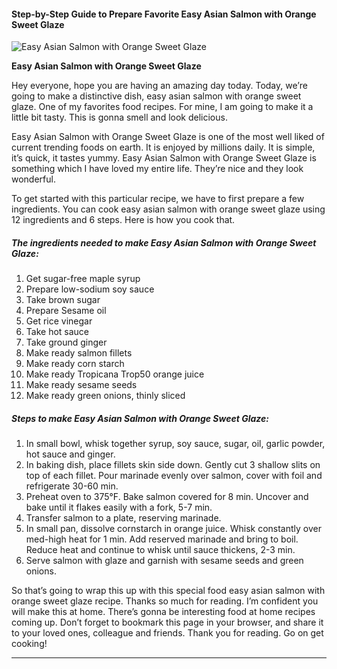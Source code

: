             

#### Step-by-Step Guide to Prepare Favorite Easy Asian Salmon with Orange Sweet Glaze

![Easy Asian Salmon with Orange Sweet Glaze](https://img-global.cpcdn.com/recipes/95b7995283c71525/751x532cq70/easy-asian-salmon-with-orange-sweet-glaze-recipe-main-photo.jpg)

**Easy Asian Salmon with Orange Sweet Glaze**

Hey everyone, hope you are having an amazing day today. Today, we’re going to make a distinctive dish, easy asian salmon with orange sweet glaze. One of my favorites food recipes. For mine, I am going to make it a little bit tasty. This is gonna smell and look delicious.

Easy Asian Salmon with Orange Sweet Glaze is one of the most well liked of current trending foods on earth. It is enjoyed by millions daily. It is simple, it’s quick, it tastes yummy. Easy Asian Salmon with Orange Sweet Glaze is something which I have loved my entire life. They’re nice and they look wonderful.

To get started with this particular recipe, we have to first prepare a few ingredients. You can cook easy asian salmon with orange sweet glaze using 12 ingredients and 6 steps. Here is how you cook that.

##### The ingredients needed to make Easy Asian Salmon with Orange Sweet Glaze:

1.  Get sugar-free maple syrup
2.  Prepare low-sodium soy sauce
3.  Take brown sugar
4.  Prepare Sesame oil
5.  Get rice vinegar
6.  Take hot sauce
7.  Take ground ginger
8.  Make ready salmon fillets
9.  Make ready corn starch
10.  Make ready Tropicana Trop50 orange juice
11.  Make ready sesame seeds
12.  Make ready green onions, thinly sliced

##### Steps to make Easy Asian Salmon with Orange Sweet Glaze:

1.  In small bowl, whisk together syrup, soy sauce, sugar, oil, garlic powder, hot sauce and ginger.
2.  In baking dish, place fillets skin side down. Gently cut 3 shallow slits on top of each fillet. Pour marinade evenly over salmon, cover with foil and refrigerate 30-60 min.
3.  Preheat oven to 375°F. Bake salmon covered for 8 min. Uncover and bake until it flakes easily with a fork, 5-7 min.
4.  Transfer salmon to a plate, reserving marinade.
5.  In small pan, dissolve cornstarch in orange juice. Whisk constantly over med-high heat for 1 min. Add reserved marinade and bring to boil. Reduce heat and continue to whisk until sauce thickens, 2-3 min.
6.  Serve salmon with glaze and garnish with sesame seeds and green onions.

So that’s going to wrap this up with this special food easy asian salmon with orange sweet glaze recipe. Thanks so much for reading. I’m confident you will make this at home. There’s gonna be interesting food at home recipes coming up. Don’t forget to bookmark this page in your browser, and share it to your loved ones, colleague and friends. Thank you for reading. Go on get cooking!

* * *